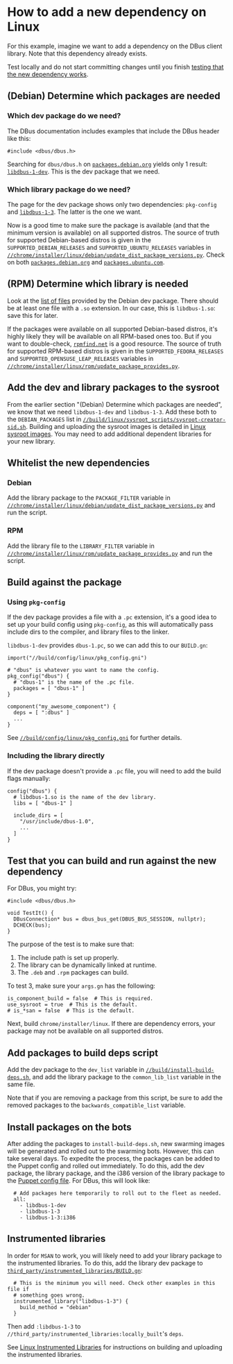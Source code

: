 # How to add a new dependency on Linux

For this example, imagine we want to add a dependency on the DBus client
library. Note that this dependency already exists.

Test locally and do not start committing changes until you finish [testing that
the new dependency
works](#Test-that-you-can-build-and-run-against-the-new-dependency).

## (Debian) Determine which packages are needed

### Which dev package do we need?

The DBus documentation includes examples that include the DBus header like this:

```
#include <dbus/dbus.h>
```

Searching for `dbus/dbus.h` on
[`packages.debian.org`](https://packages.debian.org/) yields only 1 result:
[`libdbus-1-dev`](https://packages.debian.org/buster/libdbus-1-dev). This is the
dev package that we need.

### Which library package do we need?

The page for the dev package shows only two dependencies: `pkg-config` and
[`libdbus-1-3`](https://packages.debian.org/buster/libdbus-1-3). The latter is
the one we want.

Now is a good time to make sure the package is available (and that the minimum
version is available) on all supported distros. The source of truth for
supported Debian-based distros is given in the `SUPPORTED_DEBIAN_RELEASES` and
`SUPPORTED_UBUNTU_RELEASES` variables in
[`//chrome/installer/linux/debian/update_dist_package_versions.py`](https://cs.chromium.org/chromium/src/chrome/installer/linux/debian/update_dist_package_versions.py).
Check on both [`packages.debian.org`](https://packages.debian.org/) and
[`packages.ubuntu.com`](https://packages.ubuntu.com/).

## (RPM) Determine which library is needed

Look at the [list of
files](https://packages.debian.org/buster/amd64/libdbus-1-dev/filelist) provided
by the Debian dev package. There should be at least one file with a `.so`
extension. In our case, this is `libdbus-1.so`: save this for later.

If the packages were available on all supported Debian-based distros, it's
highly likely they will be available on all RPM-based ones too. But if you want
to double-check, [`rpmfind.net`](https://www.rpmfind.net/) is a good resource.
The source of truth for supported RPM-based distros is given in the
`SUPPORTED_FEDORA_RELEASES` and `SUPPORTED_OPENSUSE_LEAP_RELEASES` variables in
[`//chrome/installer/linux/rpm/update_package_provides.py`](https://cs.chromium.org/chromium/src/chrome/installer/linux/rpm/update_package_provides.py).

## Add the dev and library packages to the sysroot

From the earlier section "(Debian) Determine which packages are needed", we know
that we need `libdbus-1-dev` and `libdbus-1-3`. Add these both to the
`DEBIAN_PACKAGES` list in
[`//build/linux/sysroot_scripts/sysroot-creator-sid.sh`](https://cs.chromium.org/chromium/src/build/linux/sysroot_scripts/sysroot-creator-sid.sh).
Building and uploading the sysroot images is detailed in [Linux sysroot
images](https://chromium.googlesource.com/chromium/src.git/+/master/docs/sysroot.md).
You may need to add additional dependent libraries for your new library.

## Whitelist the new dependencies

### Debian

Add the library package to the `PACKAGE_FILTER` variable in
[`//chrome/installer/linux/debian/update_dist_package_versions.py`](https://cs.chromium.org/chromium/src/chrome/installer/linux/debian/update_dist_package_versions.py)
and run the script.

### RPM

Add the library file to the `LIBRARY_FILTER` variable in
[`//chrome/installer/linux/rpm/update_package_provides.py`](https://cs.chromium.org/chromium/src/chrome/installer/linux/rpm/update_package_provides.py)
and run the script.

## Build against the package

### Using `pkg-config`

If the dev package provides a file with a `.pc` extension, it's a good idea to
set up your build config using `pkg-config`, as this will automatically pass
include dirs to the compiler, and library files to the linker.

`libdbus-1-dev` provides `dbus-1.pc`, so we can add this to our `BUILD.gn`:

```
import("//build/config/linux/pkg_config.gni")

# "dbus" is whatever you want to name the config.
pkg_config("dbus") {
  # "dbus-1" is the name of the .pc file.
  packages = [ "dbus-1" ]
}

component("my_awesome_component") {
  deps = [ ":dbus" ]
  ...
}
```

See
[`//build/config/linux/pkg_config.gni`](https://cs.chromium.org/chromium/src/build/config/linux/pkg_config.gni)
for further details.

### Including the library directly

If the dev package doesn't provide a `.pc` file, you will need to add the build
flags manually:

```
config("dbus") {
  # libdbus-1.so is the name of the dev library.
  libs = [ "dbus-1" ]

  include_dirs = [
    "/usr/include/dbus-1.0",
    ...
  ]
}
```

## Test that you can build and run against the new dependency

For DBus, you might try:

```
#include <dbus/dbus.h>

void TestIt() {
  DBusConnection* bus = dbus_bus_get(DBUS_BUS_SESSION, nullptr);
  DCHECK(bus);
}
```

The purpose of the test is to make sure that:

1. The include path is set up properly.
2. The library can be dynamically linked at runtime.
3. The `.deb` and `.rpm` packages can build.

To test 3, make sure your `args.gn` has the following:

```
is_component_build = false  # This is required.
use_sysroot = true  # This is the default.
# is_*san = false  # This is the default.
```

Next, build `chrome/installer/linux`. If there are dependency errors, your
package may not be available on all supported distros.

## Add packages to build deps script

Add the dev package to the `dev_list` variable in
[`//build/install-build-deps.sh`](https://cs.chromium.org/chromium/src/build/install-build-deps.sh?q=install-build-deps.sh),
and add the library package to the `common_lib_list` variable in the same file.

Note that if you are removing a package from this script, be sure to add the
removed packages to the `backwards_compatible_list` variable.

## Install packages on the bots

After adding the packages to `install-build-deps.sh`, new swarming images will
be generated and rolled out to the swarming bots. However, this can take several
days. To expedite the process, the packages can be added to the Puppet config
and rolled out immediately. To do this, add the dev package, the library
package, and the i386 version of the library package to the [Puppet config
file](https://goto.google.com/ynnzy).  For DBus, this will look like:

```
  # Add packages here temporarily to roll out to the fleet as needed.
  all:
    - libdbus-1-dev
    - libdbus-1-3
    - libdbus-1-3:i386
```

## Instrumented libraries

In order for `MSAN` to work, you will likely need to add your library package to
the instrumented libraries. To do this, add the library dev package to
[`third_party/instrumented_libraries/BUILD.gn`](https://cs.chromium.org/chromium/src/third_party/instrumented_libraries/BUILD.gn):

```
  # This is the minimum you will need. Check other examples in this file if
  # something goes wrong.
  instrumented_library("libdbus-1-3") {
    build_method = "debian"
  }
```

Then add `:libdbus-1-3` to
`//third_party/instrumented_libraries:locally_built`'s `deps`.

See [Linux Instrumented
Libraries](https://chromium.googlesource.com/chromium/src.git/+/master/docs/instrumented_libraries.md)
for instructions on building and uploading the instrumented libraries.
